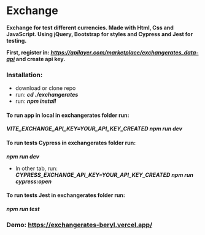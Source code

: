 # Exchange 
**Exchange for test different currencies. Made with Html, Css and JavaScript. Using jQuery, Bootstrap for styles and Cypress and Jest for testing.**

**First, register in: ***https://apilayer.com/marketplace/exchangerates_data-api*** and create api key.**

### Installation:
- download or clone repo
- run: ***cd ./exchangerates***
- run: ***npm install***

#### To run app in local in exchangerates folder run:
***VITE_EXCHANGE_API_KEY=YOUR_API_KEY_CREATED npm run dev***

#### To run tests Cypress in exchangerates folder run:
***npm run dev***

- In other tab, run: ***CYPRESS_EXCHANGE_API_KEY=YOUR_API_KEY_CREATED npm run cypress:open***

#### To run tests Jest in exchangerates folder run:
***npm run test***


### Demo: https://exchangerates-beryl.vercel.app/

